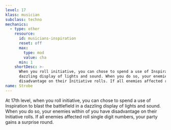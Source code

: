 ```yaml
---
level: 17
klass: musician
subclass: techno
mechanics:
  - type: other
    resource:
      id: musicians-inspiration
      reset: off
      max:
        type: mod
        value: cha
      min: 1
    shortDesc: >-
      When you roll initiative, you can chose to spend a use of Inspiration to blast the battlefield in a
      dazzling display of lights and sound. When you do so, your enemies within <me-distance length="50" /> of you have
      disadvantage on their Initiative rolls. If all enemies affected roll single digit numbers, your party gains a surprise round.
name: Strobe
---
```

At 17th level, when you roll initiative, you can chose to spend a use of Inspiration to blast the battlefield in a
dazzling display of lights and sound. When you do so, your enemies within <me-distance length="50" /> of you have
disadvantage on their Initiative rolls. If all enemies affected roll single digit numbers, your party gains a surprise round.
